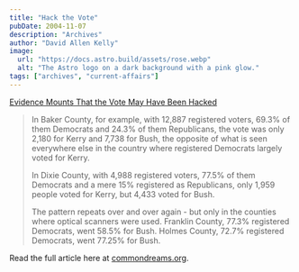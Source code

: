 ```yaml
---
title: "Hack the Vote"
pubDate: 2004-11-07
description: "Archives"
author: "David Allen Kelly"
image:
  url: "https://docs.astro.build/assets/rose.webp"
  alt: "The Astro logo on a dark background with a pink glow."
tags: ["archives", "current-affairs"]
---
```


[Evidence Mounts That the Vote May Have Been Hacked](http://www.commondreams.org/headlines04/1106-30.htm)

> In Baker County, for example, with 12,887 registered voters, 69.3% of them Democrats and 24.3% of them Republicans, the vote was only 2,180 for Kerry and 7,738 for Bush, the opposite of what is seen everywhere else in the country where registered Democrats largely voted for Kerry.
>
> In Dixie County, with 4,988 registered voters, 77.5% of them Democrats and a mere 15% registered as Republicans, only 1,959 people voted for Kerry, but 4,433 voted for Bush.
>
> The pattern repeats over and over again - but only in the counties where optical scanners were used. Franklin County, 77.3% registered Democrats, went 58.5% for Bush. Holmes County, 72.7% registered Democrats, went 77.25% for Bush.

Read the full article here at [commondreams.org](http://www.commondreams.org/headlines04/1106-30.htm).
